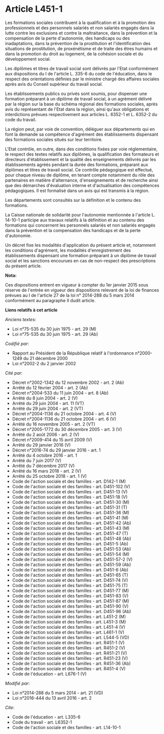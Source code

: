 # Article L451-1

Les formations sociales contribuent à la qualification et à la promotion des professionnels et des personnels salariés et non
salariés engagés dans la lutte contre les exclusions et contre la maltraitance, dans la prévention et la compensation de la
perte d'autonomie, des handicaps ou des inadaptations, dans la prévention de la prostitution et l'identification des
situations de prostitution, de proxénétisme et de traite des êtres humains et dans la promotion du droit au logement, de la
cohésion sociale et du développement social. 

Les diplômes et titres de travail social sont délivrés par l'Etat conformément aux dispositions du I de l'article L. 335-6 du
code de l'éducation, dans le respect des orientations définies par le ministre chargé des affaires sociales après avis du
Conseil supérieur du travail social. 

Les établissements publics ou privés sont soumis, pour dispenser une formation préparant à un diplôme de travail social, à un
agrément délivré par la région sur la base du schéma régional des formations sociales, après avis du représentant de l'Etat
dans la région, ainsi qu'aux obligations et interdictions prévues respectivement aux articles L. 6352-1 et L. 6352-2 du code
du travail. 

La région peut, par voie de convention, déléguer aux départements qui en font la demande sa compétence d'agrément des
établissements dispensant des formations sociales situés sur leur territoire. 

L'Etat contrôle, en outre, dans des conditions fixées par voie réglementaire, le respect des textes relatifs aux diplômes, la
qualification des formateurs et directeurs d'établissement et la qualité des enseignements délivrés par les établissements
agréés pendant la durée des formations, préparant aux diplômes et titres de travail social. Ce contrôle pédagogique est
effectué, pour chaque niveau de diplôme, en tenant compte notamment du rôle des partenaires en matière d'alternance,
d'enseignements et de recherche ainsi que des démarches d'évaluation interne et d'actualisation des compétences pédagogiques.
Il est formalisé dans un avis qui est transmis à la région. 

Les départements sont consultés sur la définition et le contenu des formations. 

La Caisse nationale de solidarité pour l'autonomie mentionnée à l'article L. 14-10-1 participe aux travaux relatifs à la
définition et au contenu des formations qui concernent les personnels salariés et non salariés engagés dans la prévention et
la compensation des handicaps et de la perte d'autonomie. 

Un décret fixe les modalités d'application du présent article et, notamment les conditions d'agrément, les modalités
d'enregistrement des établissements dispensant une formation préparant à un diplôme de travail social et les sanctions
encourues en cas de non-respect des prescriptions du présent article.

**Nota:**

Ces dispositions entrent en vigueur à compter du 1er janvier 2015 sous réserve de l'entrée en vigueur des dispositions
relevant de la loi de finances prévues au I de l'article 27 de la loi n° 2014-288 du 5 mars 2014 conformément au paragraphe
II dudit article.

**Liens relatifs à cet article**

_Anciens textes_:

  - Loi n°75-535 du 30 juin 1975 - art. 29 (M)
  - Loi n°75-535 du 30 juin 1975 - art. 29 (Ab)

_Codifié par_:

  - Rapport au Président de la République relatif à l'ordonnance n°2000-1249 du 21 décembre 2000
  - Loi n°2002-2 du 2 janvier 2002

_Cité par_:

  - Décret n°2002-1342 du 12 novembre 2002 - art. 2 (Ab)
  - Arrêté du 12 février 2004 - art. 2 (Ab)
  - Décret n°2004-533 du 11 juin 2004 - art. 8 (Ab)
  - Arrêté du 8 juin 2004 - art. 2 (V)
  - Arrêté du 29 juin 2004 - art. 11 (VT)
  - Arrêté du 29 juin 2004 - art. 2 (VT)
  - Décret n°2004-1136 du 21 octobre 2004 - art. 4 (V)
  - Décret n°2004-1136 du 21 octobre 2004 - art. 6 (V)
  - Arrêté du 16 novembre 2005 - art. 2 (VT)
  - Décret n°2005-1772 du 30 décembre 2005 - art. 3 (V)
  - Arrêté du 2 août 2006 - art. 2 (V)
  - Décret n°2009-414 du 15 avril 2009 (V)
  - Arrêté du 29 janvier 2016 (V)
  - Décret n°2016-74 du 29 janvier 2016 - art. 1
  - Arrêté du 4 octobre 2016 - art. 1
  - Arrêté du 7 juin 2017 (V)
  - Arrêté du 7 décembre 2017 (V)
  - Arrêté du 16 mars 2018 - art. 2 (V)
  - Arrêté du 25 octobre 2018 - art. 1 (V)
  - Code de l'action sociale et des familles - art. D142-1 (M)
  - Code de l'action sociale et des familles - art. D451-102 (V)
  - Code de l'action sociale et des familles - art. D451-13 (V)
  - Code de l'action sociale et des familles - art. D451-18 (V)
  - Code de l'action sociale et des familles - art. D451-30 (M)
  - Code de l'action sociale et des familles - art. D451-31 (T)
  - Code de l'action sociale et des familles - art. D451-36 (M)
  - Code de l'action sociale et des familles - art. D451-41 (M)
  - Code de l'action sociale et des familles - art. D451-42 (Ab)
  - Code de l'action sociale et des familles - art. D451-43 (M)
  - Code de l'action sociale et des familles - art. D451-47 (T)
  - Code de l'action sociale et des familles - art. D451-48 (Ab)
  - Code de l'action sociale et des familles - art. D451-5 (Ab)
  - Code de l'action sociale et des familles - art. D451-53 (Ab)
  - Code de l'action sociale et des familles - art. D451-54 (M)
  - Code de l'action sociale et des familles - art. D451-57-2 (V)
  - Code de l'action sociale et des familles - art. D451-59 (Ab)
  - Code de l'action sociale et des familles - art. D451-6 (Ab)
  - Code de l'action sociale et des familles - art. D451-65 (T)
  - Code de l'action sociale et des familles - art. D451-74 (V)
  - Code de l'action sociale et des familles - art. D451-75 (T)
  - Code de l'action sociale et des familles - art. D451-77 (M)
  - Code de l'action sociale et des familles - art. D451-83 (V)
  - Code de l'action sociale et des familles - art. D451-87 (M)
  - Code de l'action sociale et des familles - art. D451-90 (V)
  - Code de l'action sociale et des familles - art. D451-96 (Ab)
  - Code de l'action sociale et des familles - art. L451-2 (M)
  - Code de l'action sociale et des familles - art. L451-3 (M)
  - Code de l'action sociale et des familles - art. L451-4 (V)
  - Code de l'action sociale et des familles - art. L461-1 (V)
  - Code de l'action sociale et des familles - art. L544-5 (VD)
  - Code de l'action sociale et des familles - art. R451-1 (V)
  - Code de l'action sociale et des familles - art. R451-2 (V)
  - Code de l'action sociale et des familles - art. R451-21 (V)
  - Code de l'action sociale et des familles - art. R451-23 (V)
  - Code de l'action sociale et des familles - art. R451-36 (Ab)
  - Code de l'action sociale et des familles - art. R451-4 (V)
  - Code de l'éducation - art. L676-1 (V)

_Modifié par_:

  - Loi n°2014-288 du 5 mars 2014 - art. 21 (VD)
  - Loi n°2016-444 du 13 avril 2016 - art. 2

_Cite_:

  - Code de l'éducation - art. L335-6
  - Code du travail - art. L6352-1
  - Code de l'action sociale et des familles - art. L14-10-1
